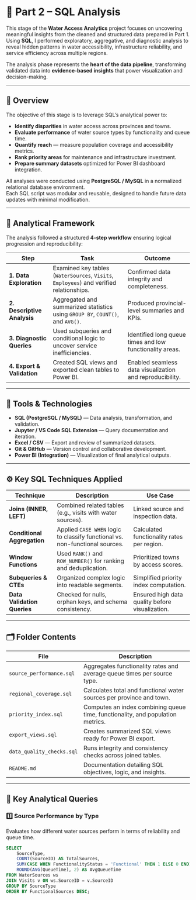 # 🧮 Part 2 – SQL Analysis  

This stage of the **Water Access Analytics** project focuses on uncovering meaningful insights from the cleaned and structured data prepared in Part 1.  
Using **SQL**, I performed exploratory, aggregative, and diagnostic analysis to reveal hidden patterns in water accessibility, infrastructure reliability, and service efficiency across multiple regions.  

The analysis phase represents the **heart of the data pipeline**, transforming validated data into **evidence-based insights** that power visualization and decision-making.

---

## 📘 Overview  

The objective of this stage is to leverage SQL’s analytical power to:

- **Identify disparities** in water access across provinces and towns.  
- **Evaluate performance** of water source types by functionality and queue time.  
- **Quantify reach** — measure population coverage and accessibility metrics.  
- **Rank priority areas** for maintenance and infrastructure investment.  
- **Prepare summary datasets** optimized for Power BI dashboard integration.

All analyses were conducted using **PostgreSQL / MySQL** in a normalized relational database environment.  
Each SQL script was modular and reusable, designed to handle future data updates with minimal modification.

---

## 🧩 Analytical Framework  

The analysis followed a structured **4-step workflow** ensuring logical progression and reproducibility:

| Step | Task | Outcome |
|------|------|----------|
| **1. Data Exploration** | Examined key tables (`WaterSources`, `Visits`, `Employees`) and verified relationships. | Confirmed data integrity and completeness. |
| **2. Descriptive Analysis** | Aggregated and summarized statistics using `GROUP BY`, `COUNT()`, and `AVG()`. | Produced provincial-level summaries and KPIs. |
| **3. Diagnostic Queries** | Used subqueries and conditional logic to uncover service inefficiencies. | Identified long queue times and low functionality areas. |
| **4. Export & Validation** | Created SQL views and exported clean tables to Power BI. | Enabled seamless data visualization and reproducibility. |

---

## 🧰 Tools & Technologies  

- **SQL (PostgreSQL / MySQL)** — Data analysis, transformation, and validation.  
- **Jupyter / VS Code SQL Extension** — Query documentation and iteration.  
- **Excel / CSV** — Export and review of summarized datasets.  
- **Git & GitHub** — Version control and collaborative development.  
- **Power BI (Integration)** — Visualization of final analytical outputs.

---

## ⚙️ Key SQL Techniques Applied  

| Technique | Description | Use Case |
|------------|--------------|-----------|
| **Joins (INNER, LEFT)** | Combined related tables (e.g., visits with water sources). | Linked source and inspection data. |
| **Conditional Aggregation** | Applied `CASE WHEN` logic to classify functional vs. non-functional sources. | Calculated functionality rates per region. |
| **Window Functions** | Used `RANK()` and `ROW_NUMBER()` for ranking and deduplication. | Prioritized towns by access scores. |
| **Subqueries & CTEs** | Organized complex logic into readable segments. | Simplified priority index computation. |
| **Data Validation Queries** | Checked for nulls, orphan keys, and schema consistency. | Ensured high data quality before visualization. |

---

## 🗂️ Folder Contents  

| File | Description |
|------|-------------|
| `source_performance.sql` | Aggregates functionality rates and average queue times per source type. |
| `regional_coverage.sql` | Calculates total and functional water sources per province and town. |
| `priority_index.sql` | Computes an index combining queue time, functionality, and population metrics. |
| `export_views.sql` | Creates summarized SQL views ready for Power BI export. |
| `data_quality_checks.sql` | Runs integrity and consistency checks across joined tables. |
| `README.md` | Documentation detailing SQL objectives, logic, and insights. |

---

## 🧩 Key Analytical Queries  

### 1️⃣ Source Performance by Type  
Evaluates how different water sources perform in terms of reliability and queue time.

```sql
SELECT 
    SourceType,
    COUNT(SourceID) AS TotalSources,
    SUM(CASE WHEN FunctionalityStatus = 'Functional' THEN 1 ELSE 0 END) AS FunctionalSources,
    ROUND(AVG(QueueTime), 2) AS AvgQueueTime
FROM WaterSources ws
JOIN Visits v ON ws.SourceID = v.SourceID
GROUP BY SourceType
ORDER BY FunctionalSources DESC;

